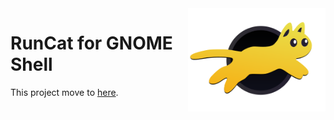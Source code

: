 <img height="165" src="assets/se.kolesnikov.runcat.svg" alt="RunCat for GNOME Shell Logo" align="right" />

# RunCat for GNOME Shell
This project move to [here](https://github.com/yoehwan/flutter_run_cat). 
